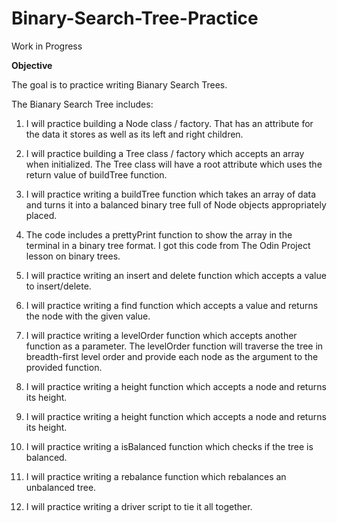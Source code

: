 # Binary-Search-Tree-Practice
Work in Progress

**Objective**

The goal is to practice writing Bianary Search Trees. 

The Bianary Search Tree includes:

1. I will practice building a Node class / factory. That has an attribute for the data it stores as well as its left and right children.

2. I will practice building a Tree class / factory which accepts an array when initialized. The Tree class will have a root attribute which uses the return value of buildTree function.

3. I will practice writing a buildTree function which takes an array of data and turns it into a balanced binary tree full of Node objects appropriately placed.

4. The code includes a prettyPrint function to show the array in the terminal in a binary tree format. I got this code from The Odin Project lesson on binary trees.

5. I will practice writing an insert and delete function which accepts a value to insert/delete.

6. I will practice writing a find function which accepts a value and returns the node with the given value.

7. I will practice writing a levelOrder function which accepts another function as a parameter. The levelOrder function will traverse the tree in breadth-first level order and provide each node as the argument to the provided function. 

8. I will practice writing a height function which accepts a node and returns its height.

9. I will practice writing a height function which accepts a node and returns its height.

10. I will practice writing a isBalanced function which checks if the tree is balanced. 

11. I will practice writing a rebalance function which rebalances an unbalanced tree.

12. I will practice writing a driver script to tie it all together. 



